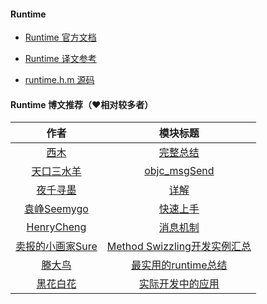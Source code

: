 
#### Runtime

- [Runtime 官方文档](https://developer.apple.com/documentation/objectivec/objective_c_runtime#//apple_ref/c/func/class_getName)


- [Runtime 译文参考](http://www.jianshu.com/p/f73ea068efd2)


- [runtime.h.m 源码](https://github.com/CoderLN/Framework-Codeidea/blob/master/Framework-Codeidea/LNOtherFrameworks-Annotations/Runtime/runtime.h)
 




#### Runtime 博文推荐（❤️相对较多者）




| 作者 | 模块标题 |
|:-:| :-:|
| [西木]() | [完整总结](http://www.jianshu.com/p/6b905584f536)  |
| [天口三水羊]() | [objc_msgSend](http://www.jianshu.com/p/9e1bc8d890f9)  |
| [夜千寻墨]() |  [详解](http://www.jianshu.com/p/46dd81402f63)  |
| [袁峥Seemygo]() | [快速上手](http://www.jianshu.com/p/e071206103a4)  |
| [HenryCheng]() | [消息机制](http://www.jianshu.com/p/f6300eb3ec3d)  |
| [卖报的小画家Sure]() | [Method Swizzling开发实例汇总](http://www.jianshu.com/p/f6dad8e1b848 ) |
| [滕大鸟]() | [最实用的runtime总结](http://www.jianshu.com/p/ab966e8a82e2)  |
| [黑花白花]() | [实际开发中的应用](http://www.jianshu.com/p/851b21870d91)  |